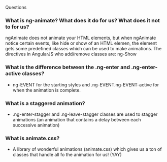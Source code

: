 Questions

### What is ng-animate? What does it do for us? What does it not to for us?
ngAnimate does not animate your HTML elements, but when ngAnimate notice certain events, like hide or show of an HTML elemen, the element gets some predefined classes which can be used to make animations. The directives in AngularJS who add/remove classes are: ng-Show


### What is the difference between the .ng-enter and .ng-enter-active classes?
- ng-EVENT for the starting styles and .ng-EVENT.ng-EVENT-active for when the animation is complete.


### What is a staggered animation?
- .ng-enter-stagger and .ng-leave-stagger classes are used to stagger animations (an animation that contains a delay between each successive animation)


### What is animate.css?
- A library of wonderful animations (animate.css) which gives us a ton of classes that handle all fo the animation for us! (YAY) 
